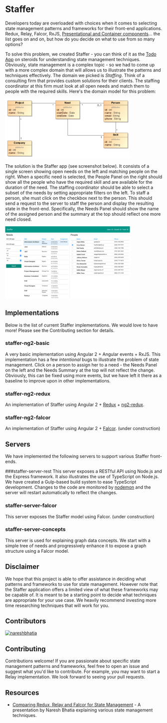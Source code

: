 Staffer
=======

Developers today are overloaded with choices when it comes to selecting state management patterns and frameworks for their front-end applications. Redux, Relay, Falcor, RxJS, [Presentational and Container components](https://medium.com/@dan_abramov/smart-and-dumb-components-7ca2f9a7c7d0)... the list goes on and on, but how do you decide on what to use from so many options?

To solve this problem, we created Staffer - you can think of it as the [Todo App](https://github.com/tastejs/todomvc) on steroids for understanding state management techniques. Obviously, state management is a complex topic - so we had to come up with a more complex domain that will allows us to illustrate the patterns and techniques effectively. The domain we picked is *Staffing*. Think of a consulting firm that provides custom solutions for their clients. The staffing coordinator at this firm must look at all open needs and match them to people with the required skills. Here's the domain model for this problem:

<img src="domain-model/staffer-domain-model.png" width="400">

The solution is the Staffer app (see screenshot below). It consists of a single screen showing open needs on the left and matching people on the right. When a specific need is selected, the People Panel on the right should show all the people who have the required skill and are available for the duration of the need. The staffing coordinator should be able to select a subset of the needs by setting appropriate filters on the left. To staff a person, she must click on the checkbox next to the person. This should send a request to the server to staff the person and display the resulting state in the front-end. Specifically, the Needs Panel should show the name of the assigned person and the summary at the top should reflect one more need closed.

<img src="assets/screen-shot.png" width="400">

Implementations
---------------
Below is the list of current Staffer implementations. We would love to have more! Please see the Contributing section for details.

### staffer-ng2-basic
A very basic implementation using Angular 2 + Angular events + RxJS. This implementation has a few *intentional* bugs to illustrate the problem of state management. Click on a person to assign her to a need - the Needs Panel on the left and the Needs Summary at the top will not reflect the change. Obviously, this can be fixed using more events, but we have left it there as a baseline to improve upon in other implementations.

### staffer-ng2-redux
An implementation of Staffer using Angular 2 + [Redux](http://redux.js.org/) + [ng2-redux](https://github.com/angular-redux/ng2-redux).

### staffer-ng2-falcor
An implementation of Staffer using Angular 2 + [Falcor](http://netflix.github.io/falcor/). (under construction)

Servers
-------
We have implemented the following servers to support various Staffer front-ends.

###staffer-server-rest
This server exposes a RESTful API using Node.js and the Express framework. It also illustrates the use of TypeScript on Node.js. We have created a Gulp-based build system to ease TypeScript development. Changes to the code are monitored by [nodemon](https://github.com/remy/nodemon) and the server will restart automatically to reflect the changes.

### staffer-server-falcor
This server exposes the Staffer model using Falcor. (under construction)

### staffer-server-concepts
This server is used for explaining graph data concepts. We start with a simple tree of needs and progressively enhance it to expose a graph structure using a Falcor model.

Disclaimer
----------
We hope that this project is able to offer assistance in deciding what patterns and frameworks to use for state management. However note that the Staffer application offers a limited view of what these frameworks may be capable of. It is meant to be a starting point to decide what techniques are appropriate for your use case. We heavily recommend investing more time researching techniques that will work for you.

Contributors
------------
[<img alt="nareshbhatia" src="https://avatars.githubusercontent.com/u/1220198?v=3&s=117" width="117">](https://github.com/nareshbhatia)

Contributing
------------
Contributions welcome! If you are passionate about specific state management patterns and frameworks, feel free to open an issue and suggest what you'd like to contribute. For example, you may want to start a Relay implementation. We look forward to seeing your pull requests.

Resources
---------
- [Comparing Redux, Relay and Falcor for State Management]() - A presentation by Naresh Bhatia explaining various state management techniques.